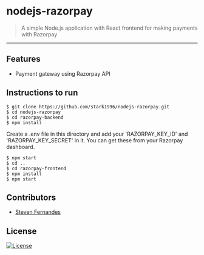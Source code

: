 # nodejs-razorpay

> <Subtitle>
> A simple Node.js application with React frontend for making payments with Razorpay

---

## Features

- Payment gateway using Razorpay API

## Instructions to run

```
$ git clone https://github.com/stark1996/nodejs-razorpay.git
$ cd nodejs-razorpay
$ cd razorpay-backend
$ npm install
```

Create a .env file in this directory and add your 'RAZORPAY_KEY_ID' and 'RAZORPAY_KEY_SECRET' in it. You can get these from your Razorpay dashboard.

```
$ npm start
$ cd ..
$ cd razorpay-frontend
$ npm install
$ npm start
```

## Contributors

- <a href="https://github.com/stark1996">Steven Fernandes</a>

## License

[![License](http://img.shields.io/:license-mit-blue.svg?style=flat-square)](http://badges.mit-license.org)
